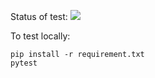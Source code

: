 Status of test: [<img src="https://travis-ci.org/yaroslavvb/chain_constant_memory.svg?branch=master">](https://travis-ci.org/yaroslavvb/chain_constant_memory)

To test locally:

```
pip install -r requirement.txt
pytest
```
